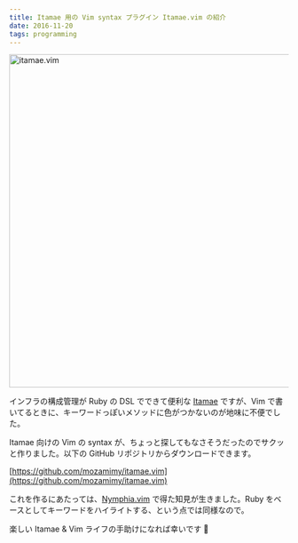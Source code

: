 ```yaml
---
title: Itamae 用の Vim syntax プラグイン Itamae.vim の紹介
date: 2016-11-20
tags: programming
---
```


<img alt="itamae.vim" src="/images/2016/11/20/itamae_vim/itamae.vim.png" style="width: 600px;">

インフラの構成管理が Ruby の DSL でできて便利な [Itamae](https://github.com/itamae-kitchen/itamae) ですが、Vim で書いてるときに、キーワードっぽいメソッドに色がつかないのが地味に不便でした。

Itamae 向けの Vim の syntax が、ちょっと探してもなさそうだったのでサクッと作りました。以下の GitHub リポジトリからダウンロードできます。

[https://github.com/mozamimy/itamae.vim](https://github.com/mozamimy/itamae.vim)

これを作るにあたっては、[Nymphia.vim](https://github.com/mozamimy/nymphia.vim) で得た知見が生きました。Ruby をベースとしてキーワードをハイライトする、という点では同様なので。

楽しい Itamae & Vim ライフの手助けになれば幸いです 🐰
